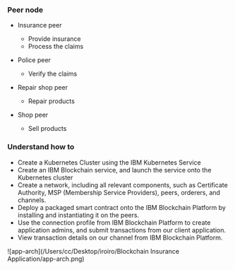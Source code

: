 ### Peer node

- Insurance peer
   - Provide insurance 
   - Process the claims

- Police peer
   - Verify the claims
- Repair shop peer
   - Repair products
- Shop peer
   - Sell products

### Understand how to

- Create a Kubernetes Cluster using the IBM Kubernetes Service
- Create an IBM Blockchain service, and launch the service onto the Kubernetes cluster
- Create a network, including all relevant components, such as Certificate Authority, MSP (Membership Service Providers), peers, orderers, and channels.
- Deploy a packaged smart contract onto the IBM Blockchain Platform by installing and instantiating it on the peers.
- Use the connection profile from IBM Blockchain Platform to create application admins, and submit transactions from our client application.
- View transaction details on our channel from IBM Blockchain Platform.

![app-arch](/Users/cc/Desktop/iroiro/Blockchain Insurance Application/app-arch.png)

